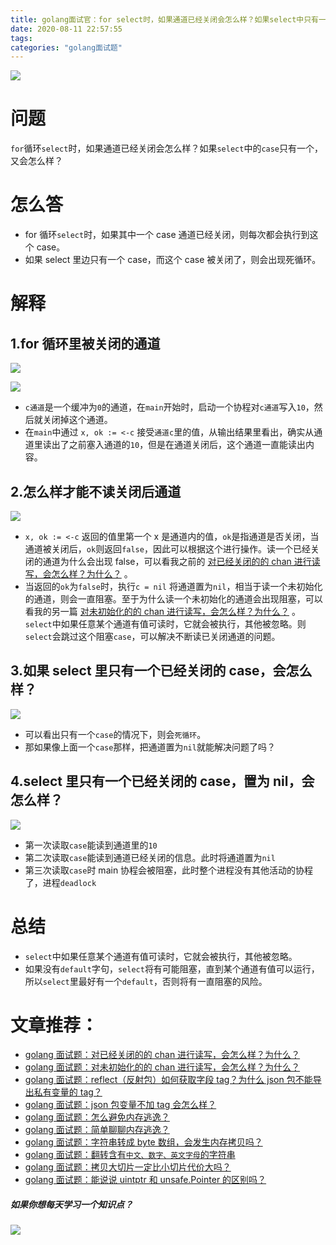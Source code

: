 ```yaml
---
title: golang面试官：for select时，如果通道已经关闭会怎么样？如果select中只有一个case呢？
date: 2020-08-11 22:57:55
tags:
categories: "golang面试题"
---
```


![](https://imgconvert.csdnimg.cn/aHR0cHM6Ly9pbWdrci5jbi1iai51ZmlsZW9zLmNvbS8yNDFlZTVhYy1kMGY1LTQzZDEtYTU5ZC0yMzExODgzNzMzNDkucG5n?x-oss-process=image/format,png)

<!-- more -->

# 问题

`for`循环`select`时，如果通道已经关闭会怎么样？如果`select`中的`case`只有一个，又会怎么样？

# 怎么答

- for 循环`select`时，如果其中一个 case 通道已经关闭，则每次都会执行到这个 case。
- 如果 select 里边只有一个 case，而这个 case 被关闭了，则会出现死循环。

# 解释

## 1.for 循环里被关闭的通道

![](https://imgconvert.csdnimg.cn/aHR0cHM6Ly9pbWdrci5jbi1iai51ZmlsZW9zLmNvbS9jNmU5MzM4MS03YTk3LTRmMDgtODljOS1lODkwNDg1YmE2YmUucG5n?x-oss-process=image/format,png)

![](https://imgconvert.csdnimg.cn/aHR0cHM6Ly9pbWdrci5jbi1iai51ZmlsZW9zLmNvbS84OWMxMWU0OS0zYThiLTQxYTAtYmE3MC1mZmQwZWRkOTExMTcucG5n?x-oss-process=image/format,png)

- `c通道`是一个缓冲为`0`的通道，在`main`开始时，启动一个协程对`c通道`写入`10`，然后就关闭掉这个通道。
- 在`main`中通过 `x, ok := <-c` 接受`通道c`里的值，从输出结果里看出，确实从通道里读出了之前塞入通道的`10`，但是在通道关闭后，这个通道一直能读出内容。

## 2.怎么样才能不读关闭后通道

![](https://imgconvert.csdnimg.cn/aHR0cHM6Ly9pbWdrci5jbi1iai51ZmlsZW9zLmNvbS9lNDlmNDE4Mi03MGQyLTQxYjAtODRjYy05M2VkMzMxYjc3YjUucG5n?x-oss-process=image/format,png)

- `x, ok := <-c` 返回的值里第一个 x 是通道内的值，`ok`是指通道是否关闭，当通道被关闭后，`ok`则返回`false`，因此可以根据这个进行操作。读一个已经关闭的通道为什么会出现 false，可以看我之前的 [对已经关闭的的 chan 进行读写，会怎么样？为什么？](https://mp.weixin.qq.com/s/qm-8pvHBVRmLQQ4_DHc1Tw) 。
- 当返回的`ok`为`false`时，执行`c = nil` 将通道置为`nil`，相当于读一个未初始化的通道，则会一直阻塞。至于为什么读一个未初始化的通道会出现阻塞，可以看我的另一篇 [对未初始化的的 chan 进行读写，会怎么样？为什么？](https://mp.weixin.qq.com/s/ixJu0wrGXsCcGzveCqnr6A) 。`select`中如果任意某个通道有值可读时，它就会被执行，其他被忽略。则`select`会跳过这个阻塞`case`，可以解决不断读已关闭通道的问题。

## 3.如果 select 里只有一个已经关闭的 case，会怎么样？

![](https://imgconvert.csdnimg.cn/aHR0cHM6Ly9pbWdrci5jbi1iai51ZmlsZW9zLmNvbS82ZGMxZDQ1Zi04MDk1LTQ1ODAtODUxNi04MWZmNDdkNTI4MGEucG5n?x-oss-process=image/format,png)

- 可以看出只有一个`case`的情况下，则会`死循环`。
- 那如果像上面一个`case`那样，把通道置为`nil`就能解决问题了吗？

## 4.select 里只有一个已经关闭的 case，置为 nil，会怎么样？

![](https://imgconvert.csdnimg.cn/aHR0cHM6Ly9pbWdrci5jbi1iai51ZmlsZW9zLmNvbS9hZTAyNWU4NS0yNzZjLTQyMDItYWU2Ny0yMGQ4Njk1Y2I3MTQucG5n?x-oss-process=image/format,png)

- 第一次读取`case`能读到通道里的`10`
- 第二次读取`case`能读到通道已经关闭的信息。此时将通道置为`nil`
- 第三次读取`case`时 main 协程会被阻塞，此时整个进程没有其他活动的协程了，进程`deadlock`

# 总结

- `select`中如果任意某个通道有值可读时，它就会被执行，其他被忽略。
- 如果没有`default`字句，`select`将有可能阻塞，直到某个通道有值可以运行，所以`select`里最好有一个`default`，否则将有一直阻塞的风险。

# 文章推荐：

- [golang 面试题：对已经关闭的的 chan 进行读写，会怎么样？为什么？](https://mp.weixin.qq.com/s/qm-8pvHBVRmLQQ4_DHc1Tw)
- [golang 面试题：对未初始化的的 chan 进行读写，会怎么样？为什么？](https://mp.weixin.qq.com/s/ixJu0wrGXsCcGzveCqnr6A)
- [golang 面试题：​reflect（反射包）如何获取字段 tag​？为什么 json 包不能导出私有变量的 tag？](https://mp.weixin.qq.com/s/WK9StkC3Jfy-o1dUqlo7Dg)
- [golang 面试题：json 包变量不加 tag 会怎么样？](https://mp.weixin.qq.com/s/zZM_iLuopyenI0LD6VYZGw)
- [golang 面试题：怎么避免内存逃逸？](https://mp.weixin.qq.com/s/4QAxGEr9KxtZXyfSG8VoCQ)
- [golang 面试题：简单聊聊内存逃逸？](https://mp.weixin.qq.com/s/4YYR1eYFIFsNOaTxL4Q-eQ)
- [golang 面试题：字符串转成 byte 数组，会发生内存拷贝吗？](https://mp.weixin.qq.com/s/d80m0hgoKcHfKp4ZXH1M4A)
- [golang 面试题：翻转含有`中文、数字、英文字母`的字符串](https://mp.weixin.qq.com/s/OIRPOszH-rTJp03AeRgnRQ)
- [golang 面试题：拷贝大切片一定比小切片代价大吗？](https://mp.weixin.qq.com/s/hPYdiHYRufimyKT4FcW4HA)
- [golang 面试题：能说说 uintptr 和 unsafe.Pointer 的区别吗？](https://mp.weixin.qq.com/s/IkOwh9bh36vK6JgN7b3KjA)

##### 如果你想每天学习一个知识点？

![](https://imgconvert.csdnimg.cn/aHR0cHM6Ly9pbWdrci5jbi1iai51ZmlsZW9zLmNvbS85ODZiZWU0YS03NzQ1LTQ0YjMtYTFhOS0wMzc5ODIzOGNkNmQucG5n?x-oss-process=image/format,png)
